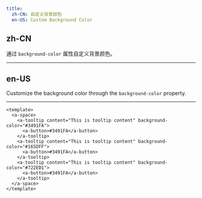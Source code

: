 ```yaml
title:
  zh-CN: 自定义背景颜色
  en-US: Custom Background Color
```

## zh-CN

通过 `background-color` 属性自定义背景颜色。

---

## en-US

Customize the background color through the `background-color` property.

---

```vue
<template>
  <a-space>
    <a-tooltip content="This is tooltip content" background-color="#3491FA">
      <a-button>#3491FA</a-button>
    </a-tooltip>
    <a-tooltip content="This is tooltip content" background-color="#165DFF">
      <a-button>#3491FA</a-button>
    </a-tooltip>
    <a-tooltip content="This is tooltip content" background-color="#722ED1">
      <a-button>#3491FA</a-button>
    </a-tooltip>
  </a-space>
</template>
```
